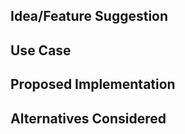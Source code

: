 <!-- .github/DISCUSSION_TEMPLATE/ideas.md -->

## Idea/Feature Suggestion

<!-- Describe the feature or improvement you're suggesting -->

## Use Case

<!-- Explain how this would be useful and what problem it solves -->

## Proposed Implementation

<!-- If you have thoughts on how this could be implemented, share them here -->

## Alternatives Considered

<!-- Have you thought of any alternative solutions or features? -->